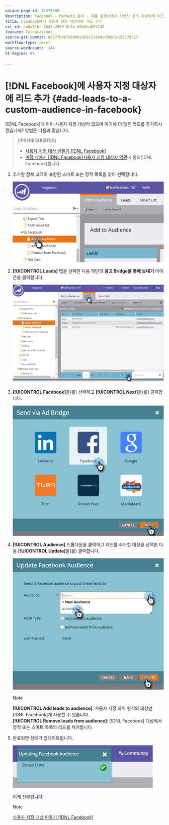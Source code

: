 ```yaml
---
unique-page-id: 11376700
description: Facebook - Marketo 문서 - 제품 설명서에서 사용자 정의 대상에게 리드 추가
title: Facebook에서 사용자 정의 대상자에 리드 추가
exl-id: cb8a81bf-2645-4500-8c54-03b8da09f245
feature: Integrations
source-git-commit: 0d37fbdb7d08901458c1744dc68893e155176327
workflow-type: tm+mt
source-wordcount: '144'
ht-degree: 0%

---
```


# [!DNL Facebook]에 사용자 지정 대상자에 리드 추가 {#add-leads-to-a-custom-audience-in-facebook}

[!DNL Facebook]에 이미 사용자 지정 대상이 있으며 여기에 더 많은 리드를 추가하시겠습니까? 방법은 다음과 같습니다.

>[!PREREQUISITES]
>
>* [사용자 지정 대상 만들기 [!DNL Facebook]](/help/marketo/product-docs/demand-generation/facebook/create-a-custom-audience-in-facebook.md)
>* [ 계정 내에서  [!DNL Facebook]사용자 지정 대상자 약관](https://www.facebook.com/ads/manage/customaudiences/tos.php)에 동의[!DNL Facebook]합니다.
>

1. 추가할 잠재 고객이 포함된 스마트 또는 정적 목록을 찾아 선택합니다.

   ![](assets/one.png)

1. **[!UICONTROL Leads]** 탭을 선택한 다음 하단의 **광고 Bridge을 통해 보내기** 아이콘을 클릭합니다.

   ![](assets/two-1.png)

1. **[!UICONTROL Facebook]**&#x200B;을(를) 선택하고 **[!UICONTROL Next]**&#x200B;을(를) 클릭합니다.

   ![](assets/three.png)

1. **[!UICONTROL Audience]** 드롭다운을 클릭하고 리드를 추가할 대상을 선택한 다음 **[!UICONTROL Update]**&#x200B;을(를) 클릭합니다.

   ![](assets/4.png)

   >[!NOTE]
   >
   >**[!UICONTROL Add leads to audience]**: 사용자 지정 하위 형식의 대상만 [!DNL Facebook]개 사용할 수 있습니다.\
   >**[!UICONTROL Remove leads from audience]**: [!DNL Facebook] 대상에서 정적 또는 스마트 목록의 리드를 제거합니다.

1. 완료되면 상태가 업데이트됩니다.

   ![](assets/five-1.png)

   이게 전부입니다!

   >[!NOTE]
   >
   >[사용자 지정 대상 만들기 [!DNL Facebook]](/help/marketo/product-docs/demand-generation/facebook/create-a-custom-audience-in-facebook.md)
